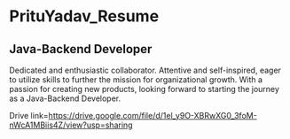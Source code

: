 # PrituYadav_Resume
## Java-Backend Developer


Dedicated and enthusiastic collaborator. Attentive and self-inspired, eager to utilize skills to further the mission for organizational growth. With a passion for creating new products, looking forward to starting the journey as a Java-Backend Developer.

 Drive link=https://drive.google.com/file/d/1el_y9O-XBRwXG0_3foM-nWcA1MBiis4Z/view?usp=sharing
